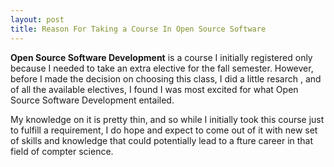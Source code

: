 ```yaml
---
layout: post
title: Reason For Taking a Course In Open Source Software 
---
```



**Open Source Software Development** is a course I initially registered only because I needed to take an extra elective for the fall semester. However, before I made the decision on choosing this class, I did a little resarch , and of all the available electives, I found I was most excited for what Open Source Software Development entailed. 

My knowledge on it is pretty thin, and so while I initially took this course just to fulfill a requirement, I do hope and expect to come out of it with new set of skills and knowledge that could potentially lead to a fture career in that field of compter science.
